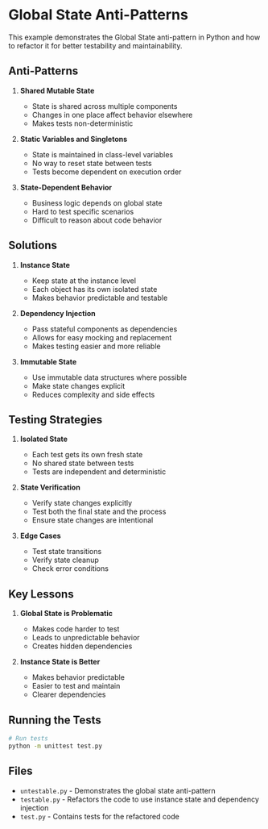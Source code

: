 # Global State Anti-Patterns

This example demonstrates the Global State anti-pattern in Python and how to refactor it for better testability and maintainability.

## Anti-Patterns

1. **Shared Mutable State**

   - State is shared across multiple components
   - Changes in one place affect behavior elsewhere
   - Makes tests non-deterministic

2. **Static Variables and Singletons**

   - State is maintained in class-level variables
   - No way to reset state between tests
   - Tests become dependent on execution order

3. **State-Dependent Behavior**
   - Business logic depends on global state
   - Hard to test specific scenarios
   - Difficult to reason about code behavior

## Solutions

1. **Instance State**

   - Keep state at the instance level
   - Each object has its own isolated state
   - Makes behavior predictable and testable

2. **Dependency Injection**

   - Pass stateful components as dependencies
   - Allows for easy mocking and replacement
   - Makes testing easier and more reliable

3. **Immutable State**
   - Use immutable data structures where possible
   - Make state changes explicit
   - Reduces complexity and side effects

## Testing Strategies

1. **Isolated State**

   - Each test gets its own fresh state
   - No shared state between tests
   - Tests are independent and deterministic

2. **State Verification**

   - Verify state changes explicitly
   - Test both the final state and the process
   - Ensure state changes are intentional

3. **Edge Cases**
   - Test state transitions
   - Verify state cleanup
   - Check error conditions

## Key Lessons

1. **Global State is Problematic**

   - Makes code harder to test
   - Leads to unpredictable behavior
   - Creates hidden dependencies

2. **Instance State is Better**
   - Makes behavior predictable
   - Easier to test and maintain
   - Clearer dependencies

## Running the Tests

```bash
# Run tests
python -m unittest test.py
```

## Files

- `untestable.py` - Demonstrates the global state anti-pattern
- `testable.py` - Refactors the code to use instance state and dependency injection
- `test.py` - Contains tests for the refactored code
